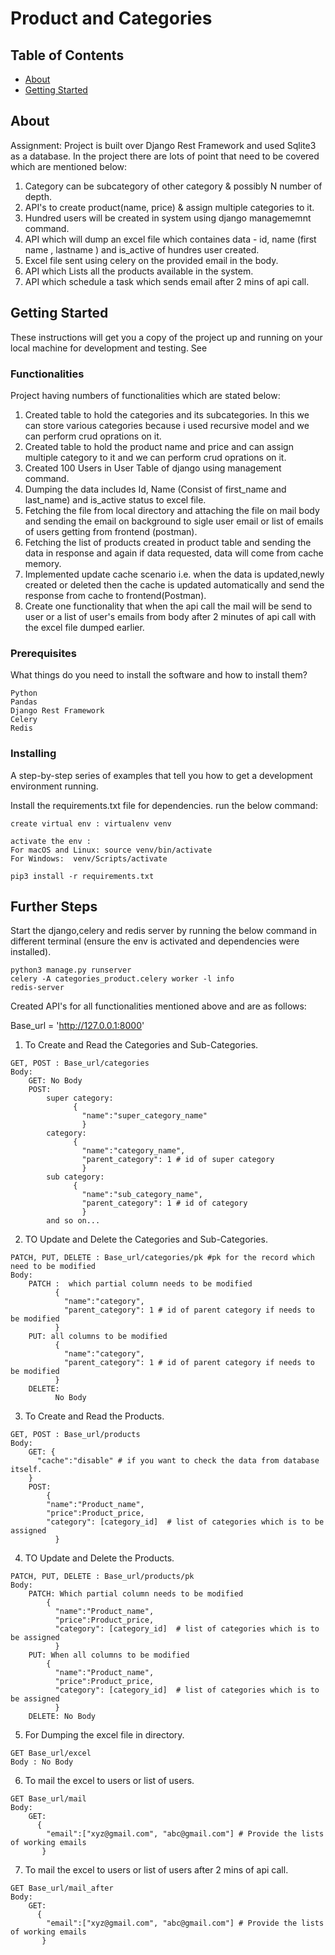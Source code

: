 # Product and Categories

## Table of Contents

- [About](#about)
- [Getting Started](#getting_started)


## About <a name = "about"></a>

Assignment:  Project is built over Django Rest Framework and used Sqlite3 as a database. In the project there are lots of point that need to be covered which are mentioned below:
1. Category can be subcategory of other category & possibly N number of depth.
2. API's to create product(name, price) & assign multiple categories to it.
3. Hundred users will be created in system using django managememnt command.
4. API which will dump an excel file which containes data - id, name (first name , lastname ) and is_active  of hundres user created.
5. Excel file sent using celery on the provided email in the body.
6. API which Lists all the products available in the system.
7. API which schedule a task which sends email after 2 mins of api call.


## Getting Started <a name = "getting_started"></a>

These instructions will get you a copy of the project up and running on your local machine for development and testing. See 

### Functionalities
Project having numbers of functionalities which are stated below:

1. Created table to hold the categories and its subcategories. In this we can store various categories because i used recursive model and we can perform crud oprations on it.
2. Created table to hold the product name and price and can assign multiple category to it and we can perform crud oprations on it.
3. Created 100 Users in User Table of django using management command.
4. Dumping the data includes Id, Name (Consist of first_name and last_name) and is_active status to excel file.
5. Fetching the file from local directory and attaching the file on mail body and sending the email on background to sigle user email or list of emails of users getting from frontend (postman).
6. Fetching the list of products created in product table and sending the data in response and again if data requested, data will come from cache memory.
7. Implemented update cache scenario i.e. when the data is updated,newly created or deleted then the cache is updated automatically and send the response from cache to frontend(Postman).
8. Create one functionality that when the api call the mail will be send to user or a list of user's emails from body after 2 minutes of api call with the excel file dumped earlier. 


### Prerequisites

What things do you need to install the software and how to install them?

```
Python
Pandas
Django Rest Framework
Celery
Redis
```

### Installing

A step-by-step series of examples that tell you how to get a development environment running.

Install the requirements.txt file for dependencies. run the below command: 
```
create virtual env : virtualenv venv

activate the env : 
For macOS and Linux: source venv/bin/activate
For Windows:  venv/Scripts/activate

pip3 install -r requirements.txt
```
## Further Steps

Start the django,celery and redis server by running the below command in different terminal (ensure the env is activated and dependencies were installed).

```
python3 manage.py runserver
celery -A categories_product.celery worker -l info
redis-server
```
Created API's for all functionalities mentioned above and are as follows:

Base_url = 'http://127.0.0.1:8000'

1. To Create and Read the Categories and Sub-Categories.

```
GET, POST : Base_url/categories
Body:
    GET: No Body
    POST:
        super category:
              {
                "name":"super_category_name"
                }
        category:
              {
                "name":"category_name",
                "parent_category": 1 # id of super category
                }
        sub category:
              {
                "name":"sub_category_name",
                "parent_category": 1 # id of category
                }
        and so on...
```

2. TO Update and Delete the Categories and Sub-Categories.

```
PATCH, PUT, DELETE : Base_url/categories/pk #pk for the record which need to be modified
Body:
    PATCH :  which partial column needs to be modified
          {
            "name":"category",
            "parent_category": 1 # id of parent category if needs to be modified
          }
    PUT: all columns to be modified
          {
            "name":"category",  
            "parent_category": 1 # id of parent category if needs to be modified
          }
    DELETE:
          No Body

```

3. To Create and Read the Products.

```
GET, POST : Base_url/products
Body:
    GET: {
      "cache":"disable" # if you want to check the data from database itself.
    }
    POST: 
        {
        "name":"Product_name",
        "price":Product_price,
        "category": [category_id]  # list of categories which is to be assigned
          }
```

4. TO Update and Delete the Products.

```
PATCH, PUT, DELETE : Base_url/products/pk
Body: 
    PATCH: Which partial column needs to be modified
        {
          "name":"Product_name",
          "price":Product_price,
          "category": [category_id]  # list of categories which is to be assigned
          }
    PUT: When all columns to be modified
        {
          "name":"Product_name",
          "price":Product_price,
          "category": [category_id]  # list of categories which is to be assigned
          }
    DELETE: No Body
```

5. For Dumping the excel file in directory.
```
GET Base_url/excel
Body : No Body
```
6. To mail the excel to users or list of users.
```
GET Base_url/mail
Body:
    GET: 
      {
        "email":["xyz@gmail.com", "abc@gmail.com"] # Provide the lists of working emails 
       }

```
7. To mail the excel to users or list of users after 2 mins of api call.
```
GET Base_url/mail_after
Body:
    GET: 
      {
        "email":["xyz@gmail.com", "abc@gmail.com"] # Provide the lists of working emails 
       }
```